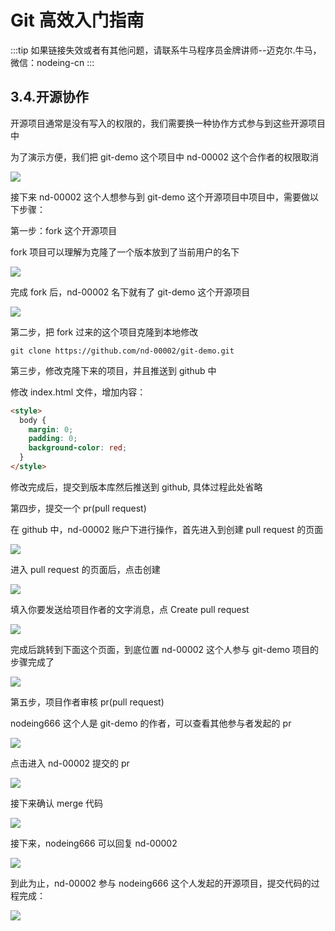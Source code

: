 # Git 高效入门指南

:::tip
如果链接失效或者有其他问题，请联系牛马程序员金牌讲师--迈克尔.牛马，微信：nodeing-cn
:::

## 3.4.开源协作

开源项目通常是没有写入的权限的，我们需要换一种协作方式参与到这些开源项目中

为了演示方便，我们把 git-demo 这个项目中 nd-00002 这个合作者的权限取消

![](./img/2019-03-23-18-13-47.png)

接下来 nd-00002 这个人想参与到 git-demo 这个开源项目中项目中，需要做以下步骤：

第一步：fork 这个开源项目

fork 项目可以理解为克隆了一个版本放到了当前用户的名下

![](./img/2019-03-23-18-34-50.png)

完成 fork 后，nd-00002 名下就有了 git-demo 这个开源项目

![](./img/2019-03-23-18-37-45.png)

第二步，把 fork 过来的这个项目克隆到本地修改

```
git clone https://github.com/nd-00002/git-demo.git
```

第三步，修改克隆下来的项目，并且推送到 github 中

修改 index.html 文件，增加内容：

```html
<style>
  body {
    margin: 0;
    padding: 0;
    background-color: red;
  }
</style>
```

修改完成后，提交到版本库然后推送到 github, 具体过程此处省略

第四步，提交一个 pr(pull request)

在 github 中，nd-00002 账户下进行操作，首先进入到创建 pull request 的页面

![](./img/2019-03-23-18-52-23.png)

进入 pull request 的页面后，点击创建

![](./img/2019-03-23-18-54-40.png)

填入你要发送给项目作者的文字消息，点 Create pull request

![](./img/2019-03-23-18-58-29.png)

完成后跳转到下面这个页面，到底位置 nd-00002 这个人参与 git-demo 项目的步骤完成了

![](./img/2019-03-23-18-59-40.png)

第五步，项目作者审核 pr(pull request)

nodeing666 这个人是 git-demo 的作者，可以查看其他参与者发起的 pr

![](./img/2019-03-23-19-02-51.png)

点击进入 nd-00002 提交的 pr

![](./img/2019-03-23-19-06-32.png)

接下来确认 merge 代码

![](./img/2019-03-23-19-07-24.png)

接下来，nodeing666 可以回复 nd-00002

![](./img/2019-03-23-19-08-41.png)

到此为止，nd-00002 参与 nodeing666 这个人发起的开源项目，提交代码的过程完成：

![](./img/2019-03-23-19-09-56.png)
